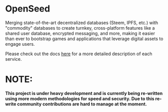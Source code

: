 # OpenSeed
Merging state-of-the-art decentralized databases (Steem, IPFS, etc.) with "commodity" databases to create turnkey, cross-platform features like a shared user database, encrypted messaging, and more, making it easier than ever to bootstrap games and applications that leverage digital assets to engage users.

Please check out the docs [here](https://open-orchard.github.io/OpenSeed/) for a more detailed description of each service. 

# **NOTE:** 

**This project is under heavy development and is currently being re-written using more modern methodologies for speed and security. Due to this re-write community contributions are hard to manage at the moment.**


